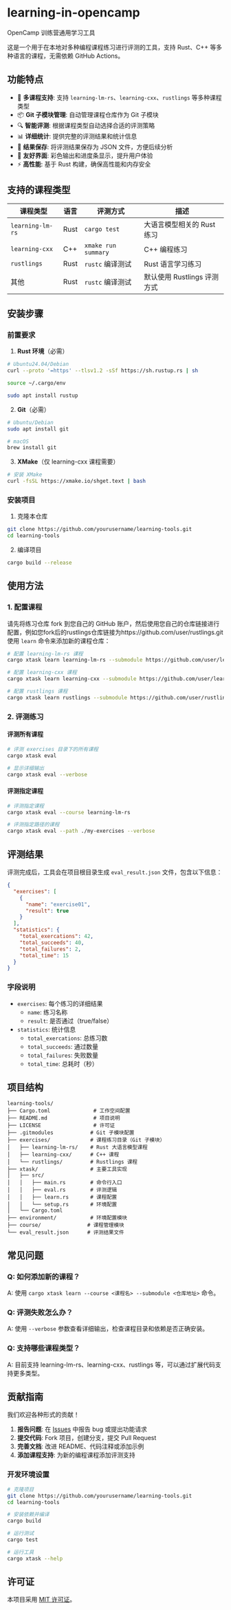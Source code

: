 # learning-in-opencamp
OpenCamp 训练营通用学习工具

这是一个用于在本地对多种编程课程练习进行评测的工具，支持 Rust、C++ 等多种语言的课程，无需依赖 GitHub Actions。

## 功能特点

- 🚀 **多课程支持**: 支持 `learning-lm-rs`、`learning-cxx`、`rustlings` 等多种课程类型
- 📦 **Git 子模块管理**: 自动管理课程仓库作为 Git 子模块
- 🔍 **智能评测**: 根据课程类型自动选择合适的评测策略
- 📊 **详细统计**: 提供完整的评测结果和统计信息
- 💾 **结果保存**: 将评测结果保存为 JSON 文件，方便后续分析
- 🎨 **友好界面**: 彩色输出和进度条显示，提升用户体验
- ⚡ **高性能**: 基于 Rust 构建，确保高性能和内存安全

## 支持的课程类型

| 课程类型 | 语言 | 评测方式 | 描述 |
|---------|------|----------|------|
| `learning-lm-rs` | Rust | `cargo test` | 大语言模型相关的 Rust 练习 |
| `learning-cxx` | C++ | `xmake run summary` | C++ 编程练习 |
| `rustlings` | Rust | `rustc` 编译测试 | Rust 语言学习练习 |
| 其他 | Rust | `rustc` 编译测试 | 默认使用 Rustlings 评测方式 |

## 安装步骤

### 前置要求

1. **Rust 环境**（必需）
```bash
# Ubuntu24.04/Debian
curl --proto '=https' --tlsv1.2 -sSf https://sh.rustup.rs | sh

source ~/.cargo/env

sudo apt install rustup
```

2. **Git**（必需）
```bash
# Ubuntu/Debian
sudo apt install git

# macOS
brew install git
```

3. **XMake**（仅 learning-cxx 课程需要）
```bash
# 安装 XMake
curl -fsSL https://xmake.io/shget.text | bash
```

### 安装项目

1. 克隆本仓库
```bash
git clone https://github.com/yourusername/learning-tools.git
cd learning-tools
```

2. 编译项目
```bash
cargo build --release
```

## 使用方法

### 1. 配置课程
请先将练习仓库 fork 到您自己的 GitHub 账户，然后使用您自己的仓库链接进行配置，例如您fork后的rustlings仓库链接为https://github.com/user/rustlings.git 使用 `learn` 命令来添加新的课程仓库：


```bash
# 配置 learning-lm-rs 课程
cargo xtask learn learning-lm-rs --submodule https://github.com/user/learning-lm-rs.git

# 配置 learning-cxx 课程
cargo xtask learn learning-cxx --submodule https://github.com/user/learning-cxx.git

# 配置 rustlings 课程
cargo xtask learn rustlings --submodule https://github.com/user/rustlings.git
```

### 2. 评测练习

#### 评测所有课程
```bash
# 评测 exercises 目录下的所有课程
cargo xtask eval

# 显示详细输出
cargo xtask eval --verbose
```

#### 评测指定课程
```bash
# 评测指定课程
cargo xtask eval --course learning-lm-rs

# 评测指定路径的课程
cargo xtask eval --path ./my-exercises --verbose
```



## 评测结果

评测完成后，工具会在项目根目录生成 `eval_result.json` 文件，包含以下信息：

```json
{
  "exercises": [
    {
      "name": "exercise01",
      "result": true
    }
  ],
  "statistics": {
    "total_exercations": 42,
    "total_succeeds": 40,
    "total_failures": 2,
    "total_time": 15
  }
}
```

### 字段说明

- `exercises`: 每个练习的详细结果
  - `name`: 练习名称
  - `result`: 是否通过（true/false）
- `statistics`: 统计信息
  - `total_exercations`: 总练习数
  - `total_succeeds`: 通过数量
  - `total_failures`: 失败数量
  - `total_time`: 总耗时（秒）

## 项目结构

```
learning-tools/
├── Cargo.toml              # 工作空间配置
├── README.md               # 项目说明
├── LICENSE                 # 许可证
├── .gitmodules            # Git 子模块配置
├── exercises/             # 课程练习目录（Git 子模块）
│   ├── learning-lm-rs/    # Rust 大语言模型课程
│   ├── learning-cxx/      # C++ 课程
│   └── rustlings/         # Rustlings 课程
├── xtask/                 # 主要工具实现
│   ├── src/
│   │   ├── main.rs        # 命令行入口
│   │   ├── eval.rs        # 评测逻辑
│   │   ├── learn.rs       # 课程配置
│   │   └── setup.rs       # 环境配置
│   └── Cargo.toml
├── environment/           # 环境配置模块
├── course/               # 课程管理模块
└── eval_result.json      # 评测结果文件
```



## 常见问题

### Q: 如何添加新的课程？
A: 使用 `cargo xtask learn --course <课程名> --submodule <仓库地址>` 命令。

### Q: 评测失败怎么办？
A: 使用 `--verbose` 参数查看详细输出，检查课程目录和依赖是否正确安装。

### Q: 支持哪些课程类型？
A: 目前支持 learning-lm-rs、learning-cxx、rustlings 等，可以通过扩展代码支持更多类型。

## 贡献指南

我们欢迎各种形式的贡献！

1. **报告问题**: 在 [Issues](https://github.com/yourusername/learning-tools/issues) 中报告 bug 或提出功能请求
2. **提交代码**: Fork 项目，创建分支，提交 Pull Request
3. **完善文档**: 改进 README、代码注释或添加示例
4. **添加课程支持**: 为新的编程课程添加评测支持

### 开发环境设置

```bash
# 克隆项目
git clone https://github.com/yourusername/learning-tools.git
cd learning-tools

# 安装依赖并编译
cargo build

# 运行测试
cargo test

# 运行工具
cargo xtask --help
```

## 许可证

本项目采用 [MIT 许可证](LICENSE)。
